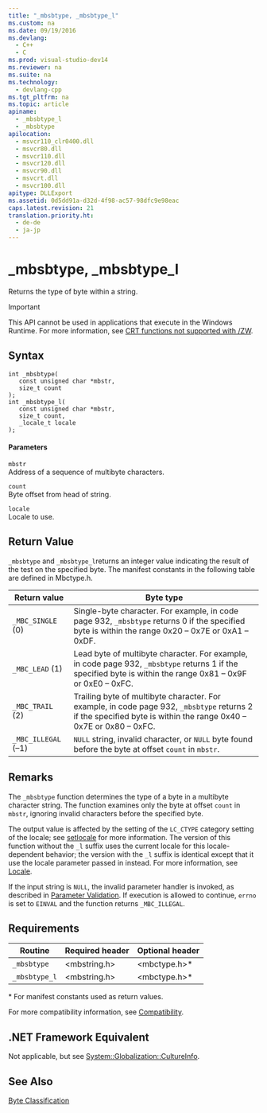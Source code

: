```yaml
---
title: "_mbsbtype, _mbsbtype_l"
ms.custom: na
ms.date: 09/19/2016
ms.devlang: 
  - C++
  - C
ms.prod: visual-studio-dev14
ms.reviewer: na
ms.suite: na
ms.technology: 
  - devlang-cpp
ms.tgt_pltfrm: na
ms.topic: article
apiname: 
  - _mbsbtype_l
  - _mbsbtype
apilocation: 
  - msvcr110_clr0400.dll
  - msvcr80.dll
  - msvcr110.dll
  - msvcr120.dll
  - msvcr90.dll
  - msvcrt.dll
  - msvcr100.dll
apitype: DLLExport
ms.assetid: 0d5dd91a-d32d-4f98-ac57-98dfc9e98eac
caps.latest.revision: 21
translation.priority.ht: 
  - de-de
  - ja-jp
---
```

# _mbsbtype, _mbsbtype_l
Returns the type of byte within a string.  
  
> [!IMPORTANT]
>  This API cannot be used in applications that execute in the Windows Runtime. For more information, see [CRT functions not supported with /ZW](http://msdn.microsoft.com/library/windows/apps/jj606124.aspx).  
  
## Syntax  
  
```  
int _mbsbtype(  
   const unsigned char *mbstr,  
   size_t count   
);  
int _mbsbtype_l(  
   const unsigned char *mbstr,  
   size_t count,  
   _locale_t locale   
);  
```  
  
#### Parameters  
 `mbstr`  
 Address of a sequence of multibyte characters.  
  
 `count`  
 Byte offset from head of string.  
  
 `locale`  
 Locale to use.  
  
## Return Value  
 `_mbsbtype` and `_mbsbtype_l`returns an integer value indicating the result of the test on the specified byte. The manifest constants in the following table are defined in Mbctype.h.  
  
|Return value|Byte type|  
|------------------|---------------|  
|`_MBC_SINGLE` (0)|Single-byte character. For example, in code page 932, `_mbsbtype` returns 0 if the specified byte is within the range 0x20 – 0x7E or 0xA1 – 0xDF.|  
|`_MBC_LEAD` (1)|Lead byte of multibyte character. For example, in code page 932, `_mbsbtype` returns 1 if the specified byte is within the range 0x81 – 0x9F or 0xE0 – 0xFC.|  
|`_MBC_TRAIL` (2)|Trailing byte of multibyte character. For example, in code page 932, `_mbsbtype` returns 2 if the specified byte is within the range 0x40 – 0x7E or 0x80 – 0xFC.|  
|`_MBC_ILLEGAL` (–1)|`NULL` string, invalid character, or `NULL` byte found before the byte at offset `count` in `mbstr`.|  
  
## Remarks  
 The `_mbsbtype` function determines the type of a byte in a multibyte character string. The function examines only the byte at offset `count` in `mbstr`, ignoring invalid characters before the specified byte.  
  
 The output value is affected by the setting of the `LC_CTYPE` category setting of the locale; see [setlocale](../vs140/setlocale--_wsetlocale.md) for more information. The version of this function without the `_l` suffix uses the current locale for this locale-dependent behavior; the version with the `_l` suffix is identical except that it use the locale parameter passed in instead. For more information, see [Locale](../vs140/Locale.md).  
  
 If the input string is `NULL`, the invalid parameter handler is invoked, as described in [Parameter Validation](../vs140/Parameter-Validation.md). If execution is allowed to continue, `errno` is set to `EINVAL` and the function returns `_MBC_ILLEGAL`.  
  
## Requirements  
  
|Routine|Required header|Optional header|  
|-------------|---------------------|---------------------|  
|`_mbsbtype`|<mbstring.h>|<mbctype.h>*|  
|`_mbsbtype_l`|<mbstring.h>|<mbctype.h>*|  
  
 \* For manifest constants used as return values.  
  
 For more compatibility information, see [Compatibility](../vs140/Compatibility.md).  
  
## .NET Framework Equivalent  
 Not applicable, but see [System::Globalization::CultureInfo](https://msdn.microsoft.com/en-us/library/system.globalization.cultureinfo.aspx).  
  
## See Also  
 [Byte Classification](../vs140/Byte-Classification.md)
